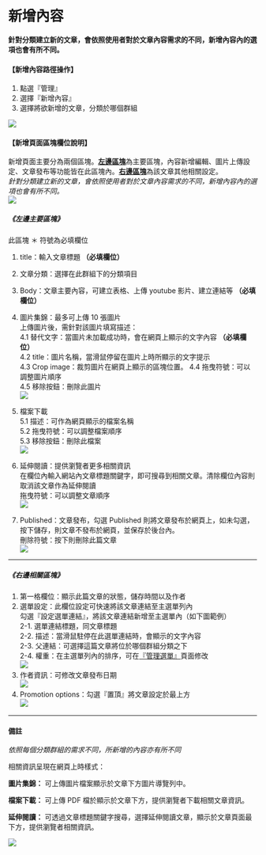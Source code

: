 # 新增內容
**針對分類建立新的文章，會依照使用者對於文章內容需求的不同，新增內容內的選項也會有所不同。**
#### 【新增內容路徑操作】
1. 點選『管理』
2. 選擇『新增內容』
3. 選擇將欲新增的文章，分類於哪個群組

![](/_image/manage/content.png)

#### 【新增頁面區塊欄位說明】
新增頁面主要分為兩個區塊。[**左邊區塊**](3-1-manage-create-content?id=《左邊主要區塊》)為主要區塊，內容新增編輯、圖片上傳設定、文章發布等功能皆在此區塊內。[**右邊區塊**](3-1-manage-create-content?id=《右邊相關區塊》)為該文章其他相關設定。  
*針對分類建立新的文章，會依照使用者對於文章內容需求的不同，新增內容內的選項也會有所不同。*  
![](/_image/manage/content-create.png)  

##### 《左邊主要區塊》
此區塊 ＊ 符號為必填欄位
1. title：輸入文章標題  **（必填欄位）**
2. 文章分類：選擇在此群組下的分類項目
3. Body：文章主要內容，可建立表格、上傳 youtube 影片、建立連結等 **（必填欄位）**
4. 圖片集錦：最多可上傳 10 張圖片  
  上傳圖片後，需針對該圖片填寫描述：  
    4.1 替代文字：當圖片未加載成功時，會在網頁上顯示的文字內容 **（必填欄位）**    
    4.2 title：圖片名稱，當滑鼠停留在圖片上時所顯示的文字提示  
    4.3 Crop image：裁剪圖片在網頁上顯示的區塊位置。
    4.4 拖曳符號：可以調整圖片順序  
    4.5 移除按鈕：刪除此圖片  
![](/_image/manage/content-create-img.png)  

5. 檔案下載  
    5.1 描述：可作為網頁顯示的檔案名稱  
    5.2 拖曳符號：可以調整檔案順序  
    5.3 移除按鈕：刪除此檔案  
![](/_image/manage/content-create-file.png)  

6. 延伸閱讀：提供瀏覽者更多相關資訊  
    在欄位內輸入網站內文章標題關鍵字，即可搜尋到相關文章。清除欄位內容則取消該文章作為延伸閱讀   
    拖曳符號：可以調整文章順序  
![](/_image/manage/content-create-read.png)

7. Published：文章發布，勾選 Published 則將文章發布於網頁上，如未勾選，按下儲存，則文章不發布於網頁，並保存於後台內。  
    刪除符號：按下則刪除此篇文章  
![](/_image/manage/content-create-published.png)

------
##### 《右邊相關區塊》
1. 第一格欄位：顯示此篇文章的狀態，儲存時間以及作者
2. 選單設定：此欄位設定可快速將該文章連結至主選單列內  
    勾選『設定選單連結』，將該文章連結新增至主選單內（如下圖範例）  
    2-1. 選單連結標題，同文章標題  
    2-2. 描述：當滑鼠駐停在此選單連結時，會顯示的文字內容  
    2-3. 父連結：可選擇這篇文章將位於哪個群組分類之下  
    2-4. 權重：在主選單列內的排序，可在[『管理選單』](3-3-manage-menu)頁面修改        
  ![](/_image/manage/content-nav.png)  
3. 作者資訊：可修改文章發布日期  
  ![](/_image/manage/content-author.png)  
4. Promotion options：勾選『置頂』將文章設定於最上方  
  ![](/_image/manage/content-promotion.png)  


-------- 
#### 備註
*依照每個分類群組的需求不同，所新增的內容亦有所不同*

相關資訊呈現在網頁上時樣式：  

**圖片集錦：**
可上傳圖片檔案顯示於文章下方圖片導覽列中。

**檔案下載：**
可上傳 PDF 檔於顯示於文章下方，提供瀏覽者下載相關文章資訊。

**延伸閱讀：**
可透過文章標題關鍵字搜尋，選擇延伸閱讀文章，顯示於文章頁面最下方，提供瀏覽者相關資訊。

![](/_image/manage/content-create-f.png)
